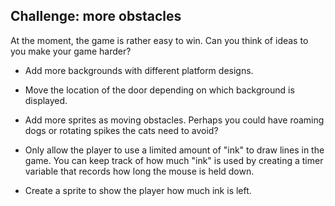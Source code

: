## Challenge: more obstacles

At the moment, the game is rather easy to win. Can you think of ideas to you make your game harder?

+ Add more backgrounds with different platform designs.

+ Move the location of the door depending on which background is displayed.

+ Add more sprites as moving obstacles. Perhaps you could have roaming dogs or rotating spikes the cats need to avoid?

+ Only allow the player to use a limited amount of "ink" to draw lines in the game. You can keep track of how much "ink" is used by creating a timer variable that records how long the mouse is held down.

+ Create a sprite to show the player how much ink is left.
